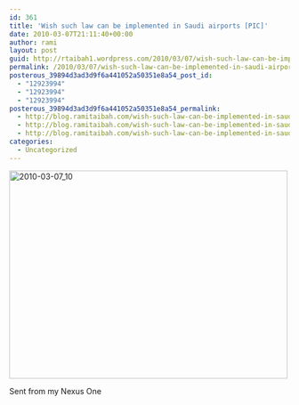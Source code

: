 ```yaml
---
id: 361
title: 'Wish such law can be implemented in Saudi airports [PIC]'
date: 2010-03-07T21:11:40+00:00
author: rami
layout: post
guid: http://rtaibah1.wordpress.com/2010/03/07/wish-such-law-can-be-implemented-in-saudi-airports-pic
permalink: /2010/03/07/wish-such-law-can-be-implemented-in-saudi-airports-pic/
posterous_39894d3ad3d9f6a441052a50351e8a54_post_id:
  - "12923994"
  - "12923994"
  - "12923994"
posterous_39894d3ad3d9f6a441052a50351e8a54_permalink:
  - http://blog.ramitaibah.com/wish-such-law-can-be-implemented-in-saudi-air
  - http://blog.ramitaibah.com/wish-such-law-can-be-implemented-in-saudi-air
  - http://blog.ramitaibah.com/wish-such-law-can-be-implemented-in-saudi-air
categories:
  - Uncategorized
---
```

<div class='p_embed p_image_embed'>
  <a href="http://139.59.20.41/wp-content/uploads/2011/12/2010-03-07_10-58-32-scaled-1000.jpg"><img alt="2010-03-07_10" height="374" src="http://139.59.20.41/wp-content/uploads/2011/12/2010-03-07_10-58-32-scaled-1000.jpg?w=300" width="500" /></a>
</div></p> 

Sent from my Nexus One